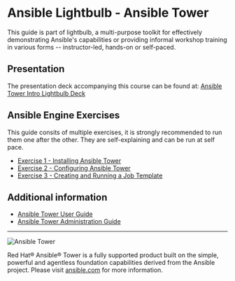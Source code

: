 # Ansible Lightbulb - Ansible Tower

This guide is part of lightbulb, a multi-purpose toolkit for effectively demonstrating Ansible's capabilities or providing informal workshop training in various forms -- instructor-led, hands-on or self-paced.

## Presentation

The presentation deck accompanying this course can be found at:
[Ansible Tower Intro Lightbulb Deck](../../decks/intro-to-ansible-tower.html)

## Ansible Engine Exercises

This guide consits of multiple exercises, it is strongly recommended to run them one after the other. They are self-explaining and can be run at self pace.

* [Exercise 1 - Installing Ansible Tower](1-install)
* [Exercise 2 - Configuring Ansible Tower](2-config)
* [Exercise 3 - Creating and Running a Job Template](3-create)

## Additional information

* [Ansible Tower User Guide](http://docs.ansible.com/ansible-tower/latest/html/userguide/index.html)
* [Ansible Tower Administration Guide](http://docs.ansible.com/ansible-tower/latest/html/administration/index.html)

---
![Ansible Tower](ansible-tower-logo.png)

Red Hat® Ansible® Tower is a fully supported product built on the simple, powerful and agentless foundation capabilities derived from the Ansible project.  Please visit [ansible.com](https://www.ansible.com/tower) for more information.
